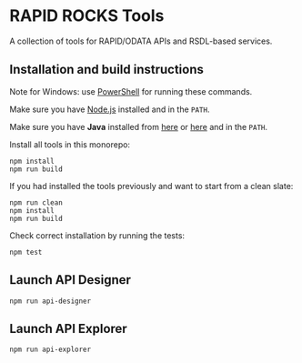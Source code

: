 # RAPID ROCKS Tools

A collection of tools for RAPID/ODATA APIs and RSDL-based services.

## Installation and build instructions

Note for Windows: use [PowerShell](https://github.com/PowerShell/PowerShell) for running these commands.

Make sure you have [Node.js](https://nodejs.org/) installed and in the `PATH`.

Make sure you have **Java** installed from [here](https://jdk.java.net/) or [here](https://sap.github.io/SapMachine/) and in the `PATH`.

Install all tools in this monorepo:

```
npm install
npm run build
```

If you had installed the tools previously and want to start from a clean slate:

```
npm run clean
npm install
npm run build
```

Check correct installation by running the tests:

```
npm test
```

## Launch API Designer

```
npm run api-designer
```

## Launch API Explorer

```
npm run api-explorer
```
